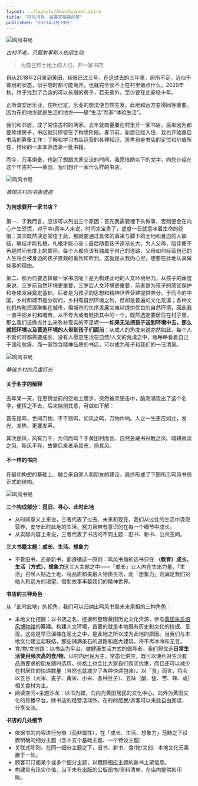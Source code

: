 ```yaml
---
layout: ../layouts/AboutLayout.astro
title: "鸣风书局：在春天萌芽的梦"
published: "2021年3月19日"
---
```

![鸣风书局](/assets/bulao.jpeg)

*古村不老，只要故事和人依旧生动*

> 为自己和土地上的人们，开一家书店

自从2018年2月来到黄田，转眼已过三年，在这过去的三年里，居所不定，近似于寄居的状态，似乎随时都可能离开，也就完全谈不上在村里做点什么。2020年秋，终于找到了合适的可以长居的房子，若无意外，至少要在此安稳十年。

正所谓安居乐业，住所已定，乐业的想法便自然生发。此地和远方变得同等重要，因为在的地方就是生活的地方——是“生活”而非“体验生活”。

我们和邻居，成了常住古村的两家，去年就商量要在村里开一家书店，后来因为都要修缮房子，书店就只停留在了构想阶段。春节前，新居已经入住，我也开始重启书店的筹备工作：了解和学习书店运营的各种知识、思考自身书店的定位和价值所在、持续的一本本筛选第一批书籍。

而今，万事俱备，也到了想跟大家交流的时间，我愿借助以下的文字，向您介绍在这千年古村——黄田，我们想开一家什么样的书店。

![鸣风书局](/assets/xiaowanjuanzhai.jpeg)

*黄田古村的书香遗迹*

#### 为何想要开一家书店？

第一、于我而言，应该可以列出三个原因：首先我需要埋下头做事，否则便会在内心产生恐慌，对于中/青年人来说，时间太宝贵了，虚度一日就意味着生命的贬值；其次既然决定常住于此，那就要通过具体的事来与脚下的土地和身边的人联结，联结才能扎根，扎根才能心安；最后随着孩子逐渐长大，为人父母，陪伴便不再是时间长度上的累积，每个人都应该有独属于自己的道路，父母如何经营自己的人生将会被身边的孩子直观的看到和听到。这就是从我内心里，想要在此地认真做些事的理由。

第二、那为何要选择做一家书店呢？是为构建此地的人文环境尽力。从孩子的角度来说，三岁前自然环境更重要，三岁后人文环境更重要，前者是为孩子的感官保护和身体发展奠定基础，后者是为孩子的思想和精神世界营建提供养分。于而今的中国，乡村和城市是分裂的，乡村有自然环境之利，但却是普遍的文化荒漠；各种文化机构和资源聚集在城市，但城市的失序发展又难以提供优良的自然环境，因此我一直平视乡村和城市，从不夸大或者贬损其中的一个。既然选定要居住在村子里，那么我们该做点什么来弥补现实的不足呢——**如果无法把孩子送到环境中去，那么就把环境以及营造环境的人带到孩子们面前**；从成人的角度来说亦然如此，每个人不管何时都需要成长，没有人愿意生活在自然/人文的荒漠之中，眼睁睁看着自己干涸和贫瘠。而一家饱含精神品质的书店，可以成为孩子和我们的一汪清泉。

![鸣风书局](/assets/deng.jpeg)

*静谧乡村的几盏灯光*

#### 关于名字的解释

去年某一天，在思慎堂前的空地上踱步，突然被灵感击中，脑海涌现出了这个名字，便挥之不去，后来揣测其意，可做如下解：

首先是鸣，世间万物，不平则鸣，如风之鸣，万物作响。人之一生更应如此，发光、发热，更要发声。

其次是风，风有万千，为何而鸣？于黄田村而言，自然是藏书兴教之风、晴耕雨读之风，斯风不存，故需后来者承其志，扬其风。

#### 不一样的书店

在最初构想的基础上，融合来自家人和朋友的建议，最终形成了下图所示鸣风书局正式的结构。

![鸣风书局](/assets/mingfeng.png)

**三个构成部分：觅旧、寻心、此时此地**

+   从时间意义上来说，三者代表了过去、未来和现在，我们从过往的生活中汲取营养，安守此时此地的生活，努力且带有意识的在每一个细节中成长。
+   从实际内容上来说，三者代表了书店的不同主题：旧书、新书、公共空间。

**三大书籍主题：成长、生活、想象力**

+   不管旧书，还是新书，都遵循这一原则：鸣风书局的选书只在 **（教育）成长、生活（方式）、想象力**这三大主题之中——「成长」让人内在生出力量，「生活」召唤人贴近土地、将品质和美融入物质生活，而「想象力」则满足我们对他人和远方的渴望、借助故事丰盈我们的精神世界。

**书店的三种角色**

从「此时此地」的视角，我们可以归纳出鸣风书局未来承担的三种角色：

+   本地文化挖掘：以书店之名，挖掘和整理黄田历史文化资源，参与[黄田朱氏培风博物馆](/peifeng)的筹建。构建人文环境，首要的就是本地既有历史和文化的挖掘、呈现，这些是早已深烙在泥土之中，是此地之所以成为此地的原因。当我们与本地文化建立起联结，那些铺满条石的道路和高大建筑，将不再冰冷和无言。
+   食/物/文创馆：以书店为平台，做健康生活方式的倡导者。我们将优选**日常生活使用频次高的食/物**，以村内居民为主，常态化供应，既可以便利对生活有品质要求的朋友随时选用，价格上也会比大家自行购买优惠，而且还可以减少在村居住的快递数量（当然也就减少了各种快递包装）。以「食」而言，将会以五谷（大米、麦子、黄米、小米、各种豆子）、五味（酸、甜、苦、辣、咸）相关食材为主。
+   阅读空间+主题沙龙：以书为媒，向内为黄田居民的文化中心，向外为黄田文化的传播平台。除书店的经营活动外，在村的居民/游客可以来此自由阅读，分享交流。

**书店的几处细节**

+   依据书的内容进行分类（而非属性），在「成长、生活、想象力」范畴之下设置明确的细分主题（含十五个基础主题、一个特设主题）
+   关联式陈列，在同一细分主题之下，旧书、新书、食/物/文创、本地文化元素置于一处。
+   顾客可订阅某个或多个细分主题，以跟踪相应主题的新书上架信息。
+   构建具有现实价值、当下未有出版的公版图书/资料清单，在店内提供影印版。
